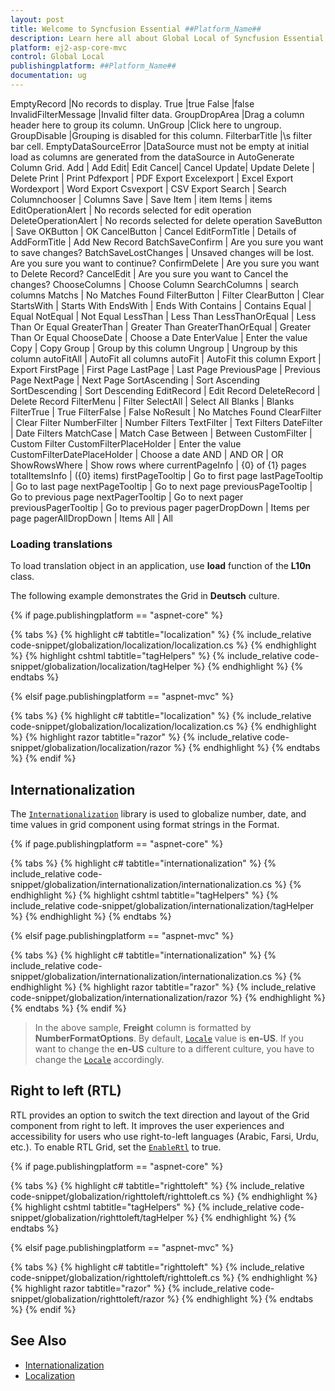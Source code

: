 ```yaml
---
layout: post
title: Welcome to Syncfusion Essential ##Platform_Name##
description: Learn here all about Global Local of Syncfusion Essential ##Platform_Name## widgets based on HTML5 and jQuery.
platform: ej2-asp-core-mvc
control: Global Local
publishingplatform: ##Platform_Name##
documentation: ug
---
```


EmptyRecord |No records to display.
True |true
False |false
InvalidFilterMessage |Invalid filter data.
GroupDropArea |Drag a column header here to group its column.
UnGroup |Click here to ungroup.
GroupDisable |Grouping is disabled for this column.
FilterbarTitle |\s filter bar cell.
EmptyDataSourceError |DataSource must not be empty at initial load as columns are generated from the dataSource in AutoGenerate Column Grid.
Add | Add
Edit| Edit
Cancel| Cancel
Update| Update
Delete | Delete
Print | Print
Pdfexport | PDF Export
Excelexport | Excel Export
Wordexport | Word Export
Csvexport | CSV Export
Search | Search
Columnchooser | Columns
Save | Save
Item | item
Items | items
EditOperationAlert | No records selected for edit operation
DeleteOperationAlert | No records selected for delete operation
SaveButton | Save
OKButton | OK
CancelButton | Cancel
EditFormTitle | Details of
AddFormTitle | Add New Record
BatchSaveConfirm | Are you sure you want to save changes?
BatchSaveLostChanges | Unsaved changes will be lost. Are you sure you want to continue?
ConfirmDelete | Are you sure you want to Delete Record?
CancelEdit | Are you sure you want to Cancel the changes?
ChooseColumns | Choose Column
SearchColumns | search columns
Matchs | No Matches Found
FilterButton | Filter
ClearButton | Clear
StartsWith | Starts With
EndsWith | Ends With
Contains | Contains
Equal | Equal
NotEqual | Not Equal
LessThan | Less Than
LessThanOrEqual | Less Than Or Equal
GreaterThan | Greater Than
GreaterThanOrEqual | Greater Than Or Equal
ChooseDate | Choose a Date
EnterValue | Enter the value
Copy | Copy
Group | Group by this column
Ungroup | Ungroup by this column
autoFitAll | AutoFit all columns
autoFit | AutoFit this column
Export | Export
FirstPage | First Page
LastPage | Last Page
PreviousPage | Previous Page
NextPage | Next Page
SortAscending | Sort Ascending
SortDescending | Sort Descending
EditRecord | Edit Record
DeleteRecord | Delete Record
FilterMenu | Filter
SelectAll | Select All
Blanks | Blanks
FilterTrue | True
FilterFalse | False
NoResult | No Matches Found
ClearFilter | Clear Filter
NumberFilter | Number Filters
TextFilter | Text Filters
DateFilter | Date Filters
MatchCase | Match Case
Between | Between
CustomFilter | Custom Filter
CustomFilterPlaceHolder | Enter the value
CustomFilterDatePlaceHolder | Choose a date
AND | AND
OR | OR
ShowRowsWhere | Show rows where
currentPageInfo | {0} of {1} pages
totalItemsInfo | ({0} items)
firstPageTooltip | Go to first page
lastPageTooltip | Go to last page
nextPageTooltip | Go to next page
previousPageTooltip | Go to previous page
nextPagerTooltip | Go to next pager
previousPagerTooltip | Go to previous pager
pagerDropDown | Items per page
pagerAllDropDown | Items
All | All

### Loading translations

To load translation object in an application, use **load** function of the **L10n** class.

The following example demonstrates the Grid in **Deutsch** culture.

{% if page.publishingplatform == "aspnet-core" %}

{% tabs %}
{% highlight c# tabtitle="localization" %}
{% include_relative code-snippet/globalization/localization/localization.cs %}
{% endhighlight %}
{% highlight cshtml tabtitle="tagHelpers" %}
{% include_relative code-snippet/globalization/localization/tagHelper %}
{% endhighlight %}
{% endtabs %}

{% elsif page.publishingplatform == "aspnet-mvc" %}

{% tabs %}
{% highlight c# tabtitle="localization" %}
{% include_relative code-snippet/globalization/localization/localization.cs %}
{% endhighlight %}
{% highlight razor tabtitle="razor" %}
{% include_relative code-snippet/globalization/localization/razor %}
{% endhighlight %}
{% endtabs %}
{% endif %}



## Internationalization

The [`Internationalization`](../../common/intl.html) library is used to globalize number, date, and time values in grid component using format strings in the Format.

{% if page.publishingplatform == "aspnet-core" %}

{% tabs %}
{% highlight c# tabtitle="internationalization" %}
{% include_relative code-snippet/globalization/internationalization/internationalization.cs %}
{% endhighlight %}
{% highlight cshtml tabtitle="tagHelpers" %}
{% include_relative code-snippet/globalization/internationalization/tagHelper %}
{% endhighlight %}
{% endtabs %}

{% elsif page.publishingplatform == "aspnet-mvc" %}

{% tabs %}
{% highlight c# tabtitle="internationalization" %}
{% include_relative code-snippet/globalization/internationalization/internationalization.cs %}
{% endhighlight %}
{% highlight razor tabtitle="razor" %}
{% include_relative code-snippet/globalization/internationalization/razor %}
{% endhighlight %}
{% endtabs %}
{% endif %}



> In the above sample, **Freight** column is formatted by **NumberFormatOptions**.
> By default, [`Locale`](https://help.syncfusion.com/cr/aspnetcore-js2/Syncfusion.EJ2.Grids.Grid.html#Syncfusion_EJ2_Grids_Grid_Locale) value is **en-US**. If you want to change the **en-US** culture to a different culture, you have to change  the [`Locale`](https://help.syncfusion.com/cr/aspnetcore-js2/Syncfusion.EJ2.Grids.Grid.html#Syncfusion_EJ2_Grids_Grid_Locale) accordingly.

## Right to left (RTL)

RTL provides an option to switch the text direction and layout of the Grid component from right to left. It improves the user experiences and accessibility for users who use right-to-left languages (Arabic, Farsi, Urdu, etc.). To enable RTL Grid, set the [`EnableRtl`](https://help.syncfusion.com/cr/aspnetcore-js2/Syncfusion.EJ2.Grids.Grid.html#Syncfusion_EJ2_Grids_Grid_EnableRtl) to true.

{% if page.publishingplatform == "aspnet-core" %}

{% tabs %}
{% highlight c# tabtitle="righttoleft" %}
{% include_relative code-snippet/globalization/righttoleft/righttoleft.cs %}
{% endhighlight %}
{% highlight cshtml tabtitle="tagHelpers" %}
{% include_relative code-snippet/globalization/righttoleft/tagHelper %}
{% endhighlight %}
{% endtabs %}

{% elsif page.publishingplatform == "aspnet-mvc" %}

{% tabs %}
{% highlight c# tabtitle="righttoleft" %}
{% include_relative code-snippet/globalization/righttoleft/righttoleft.cs %}
{% endhighlight %}
{% highlight razor tabtitle="razor" %}
{% include_relative code-snippet/globalization/righttoleft/razor %}
{% endhighlight %}
{% endtabs %}
{% endif %}



## See Also

* [Internationalization](../../common/intl.html)
* [Localization](../../common/localization/)
